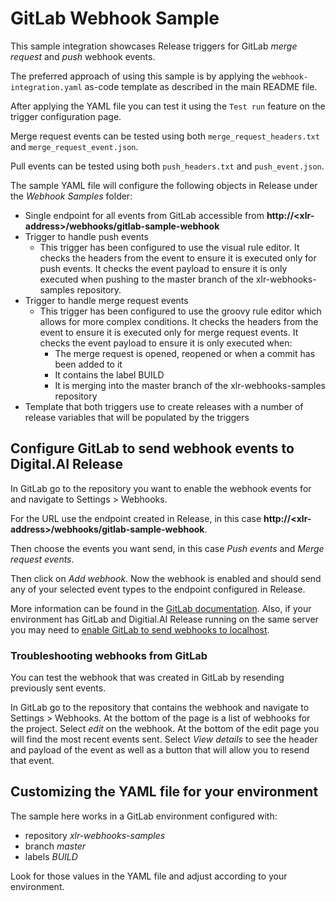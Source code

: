 # GitLab Webhook Sample

This sample integration showcases Release triggers for GitLab *merge request* and *push* webhook events.

The preferred approach of using this sample is by applying the `webhook-integration.yaml` as-code template as described
in the main README file.

After applying the YAML file you can test it using the `Test run` feature on the trigger configuration page.

Merge request events can be tested using both `merge_request_headers.txt` and `merge_request_event.json`.

Pull events can be tested using both `push_headers.txt` and `push_event.json`.

The sample YAML file will configure the following objects in Release under the *Webhook Samples* folder:
 - Single endpoint for all events from GitLab accessible from **http://&lt;xlr-address&gt;/webhooks/gitlab-sample-webhook**
 - Trigger to handle push events
   - This trigger has been configured to use the visual rule editor.  It checks the headers from the event to ensure
     it is executed only for push events.  It checks the event payload to ensure it is only executed when pushing to the
     master branch of the xlr-webhooks-samples repository.
 - Trigger to handle merge request events
   - This trigger has been configured to use the groovy rule editor which allows for more complex conditions. It checks
     the headers from the event to ensure it is executed only for merge request events. It checks the event payload to
     ensure it is only executed when:
        - The merge request is opened, reopened or when a commit has been added to it
        - It contains the label BUILD
        - It is merging into the master branch of the xlr-webhooks-samples repository
 - Template that both triggers use to create releases with a number of release variables that will be populated by the
   triggers

## Configure GitLab to send webhook events to Digital.AI Release

In GitLab go to the repository you want to enable the webhook events for and navigate to Settings > Webhooks.

For the URL use the endpoint created in Release, in this case **http://&lt;xlr-address&gt;/webhooks/gitlab-sample-webhook**.

Then choose the events you want send, in this case *Push events* and *Merge request events*.

Then click on *Add webhook*.  Now the webhook is enabled and should send any of your selected event types to the
endpoint configured in Release.

More information can be found in the [GitLab documentation](https://docs.gitlab.com/ee/user/project/integrations/webhooks.html).
Also, if your environment has GitLab and Digitial.AI Release running on the same server you may need to [enable GitLab
to send webhooks to localhost](https://docs.gitlab.com/ee/security/webhooks.html).

### Troubleshooting webhooks from GitLab

You can test the webhook that was created in GitLab by resending previously sent events.

In GitLab go to the repository that contains the webhook and navigate to Settings > Webhooks.  At the bottom of the
page is a list of webhooks for the project.  Select *edit* on the webhook.  At the bottom of the edit page you will
find the most recent events sent.  Select *View details* to see the header and payload of the event as well as
a button that will allow you to resend that event.

## Customizing the YAML file for your environment

The sample here works in a GitLab environment configured with:
 * repository *xlr-webhooks-samples*
 * branch *master*
 * labels *BUILD*

Look for those values in the YAML file and adjust according to your environment.


